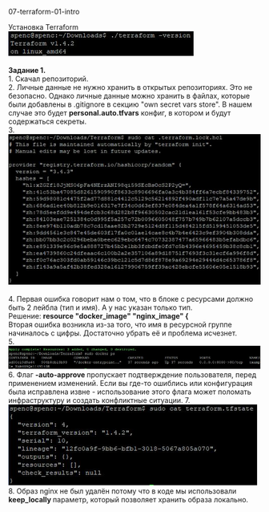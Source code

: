 <a name="virt02"></a> 07-terraform-01-intro <br>
<div> Установка Terraform </div>
<div> <img src="https://github.com/RoadMania/netology_git/blob/main/screens/terraform1.JPG"> </div> <br>
<b>Задание 1. </b><br>
1. Скачал репозиторий.
<div> 2. Личные данные не нужно хранить в открытых репозиториях. Это не безопасно. Однако личные данные можно хранить в файлах, которые были добавлены в .gitignore в секцию "own secret vars store". В нашем случае это будет <b>personal.auto.tfvars</b> конфиг, в котором и будут содержаться секреты.</div>
3. <div> <img src="https://github.com/RoadMania/netology_git/blob/main/screens/terraform_pass.JPG"> </div> <br>
4. Первая ошибка говорит нам о том, что в блоке с ресурсами должно быть 2 лейбла (тип и имя). А у нас указан только тип. <br>
Решение: <b>resource "docker_image" "nginx_image" { </b> <br>
Вторая ошибка возникла из-за того, что имя в ресурсной группе начиналось с цифры. Достаточно убрать её и проблема исчезнет. <br>
5. <div> <img src="https://github.com/RoadMania/netology_git/blob/main/screens/terraform_dockerPS.JPG"> </div>
6. Флаг <b> -auto-approve </b> пропускает подтверждение пользователя, перед применением изменений. Если вы где-то ошиблись или конфигурация была исправлена извне - использование этого флага может поломать инфраструктуру и создать конфликтные ситуации.
7. <div> <img src="https://github.com/RoadMania/netology_git/blob/main/screens/terraform_tfstate.JPG"> </div>
8. Образ nginx не был удалён потому что в коде мы использовали <b> keep_locally </b> параметр, который позволяет хранить образа локально.
